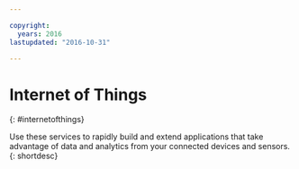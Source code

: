 ```yaml
---

copyright:
  years: 2016
lastupdated: "2016-10-31"

---
```


# Internet of Things
{: #internetofthings}

Use these services to rapidly build and extend applications that take advantage of data and analytics from your connected devices and sensors.
{: shortdesc}




